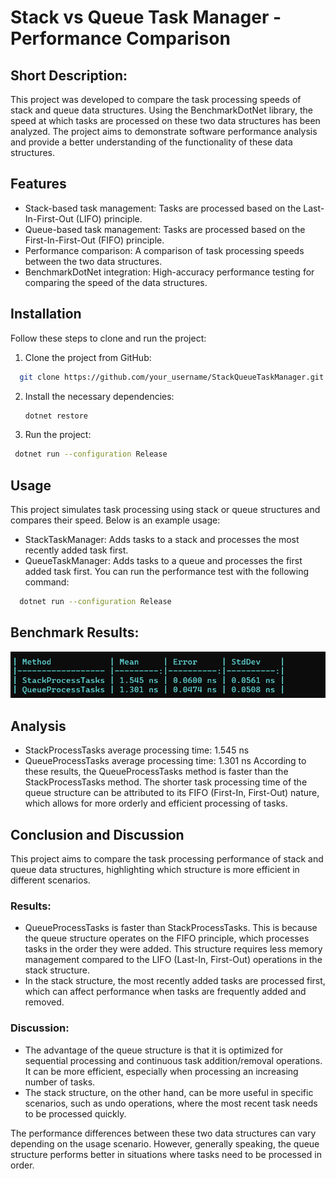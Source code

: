 # Stack vs Queue Task Manager - Performance Comparison

## Short Description:
This project was developed to compare the task processing speeds of stack and queue data structures. Using the BenchmarkDotNet library, the speed at which tasks are processed on these two data structures has been analyzed. The project aims to demonstrate software performance analysis and provide a better understanding of the functionality of these data structures.

## Features
- Stack-based task management: Tasks are processed based on the Last-In-First-Out (LIFO) principle.
- Queue-based task management: Tasks are processed based on the First-In-First-Out (FIFO) principle.
- Performance comparison: A comparison of task processing speeds between the two data structures.
- BenchmarkDotNet integration: High-accuracy performance testing for comparing the speed of the data structures.

## Installation
Follow these steps to clone and run the project:

1. Clone the project from GitHub:
  ```bash
    git clone https://github.com/your_username/StackQueueTaskManager.git
   ```

2. Install the necessary dependencies:
   ```bash
   dotnet restore
   ```

3. Run the project:
 ```bash
  dotnet run --configuration Release
  ```

## Usage
This project simulates task processing using stack or queue structures and compares their speed. Below is an example usage:

- StackTaskManager: Adds tasks to a stack and processes the most recently added task first.
- QueueTaskManager: Adds tasks to a queue and processes the first added task first.
You can run the performance test with the following command:
```bash
  dotnet run --configuration Release
```


## Benchmark Results: 
<img src="https://github.com/cemalsezer/StackQueueTaskManager/blob/master/img/result.png" />

## Analysis
- StackProcessTasks average processing time: 1.545 ns
- QueueProcessTasks average processing time: 1.301 ns
According to these results, the QueueProcessTasks method is faster than the StackProcessTasks method.
The shorter task processing time of the queue structure can be attributed to its FIFO (First-In, First-Out) nature, which allows for more orderly and efficient processing of tasks.


## Conclusion and Discussion
This project aims to compare the task processing performance of stack and queue data structures, highlighting which structure is more efficient in different scenarios.

### Results:
- QueueProcessTasks is faster than StackProcessTasks. This is because the queue structure operates on the FIFO principle, which processes tasks in the order they were added. This structure requires less memory management compared to the LIFO (Last-In, First-Out) operations in the stack structure.
- In the stack structure, the most recently added tasks are processed first, which can affect performance when tasks are frequently added and removed.
### Discussion:
- The advantage of the queue structure is that it is optimized for sequential processing and continuous task addition/removal operations. It can be more efficient, especially when processing an increasing number of tasks.
- The stack structure, on the other hand, can be more useful in specific scenarios, such as undo operations, where the most recent task needs to be processed quickly.


The performance differences between these two data structures can vary depending on the usage scenario. However, generally speaking, the queue structure performs better in situations where tasks need to be processed in order.
